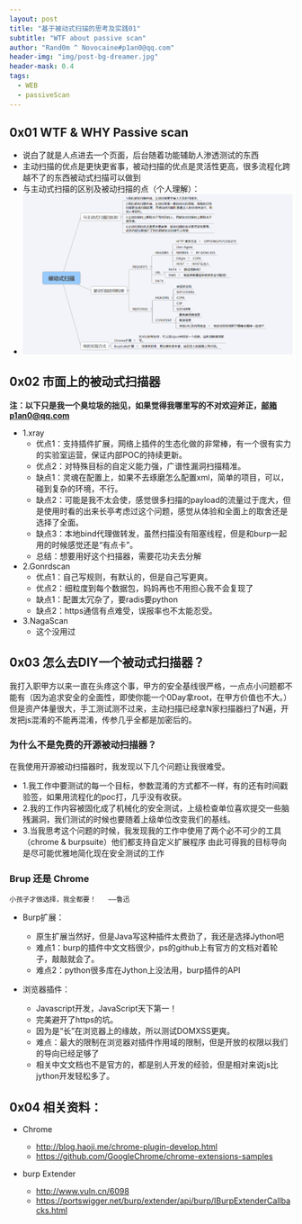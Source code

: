 ```yaml
---
layout: post
title: "基于被动式扫描的思考及实践01"
subtitle: "WTF about passive scan"
author: "Rand0m ^ Novocaine#p1an0@qq.com"
header-img: "img/post-bg-dreamer.jpg"
header-mask: 0.4
tags:
  - WEB
  - passiveScan
---
```


0x01 WTF & WHY Passive scan
--
- 说白了就是人点进去一个页面，后台随着功能辅助人渗透测试的东西
- 主动扫描的优点是更快更省事，被动扫描的优点是灵活性更高，很多流程化跨越不了的东西被动式扫描可以做到
- 与主动式扫描的区别及被动扫描的点（个人理解）：
- ![image-20210202154416381](https://raw.githubusercontent.com/Rand0mPythoner/imgs/master//blog-imgimage-20210202154416381.png)


0x02 市面上的被动式扫描器
--
**注：以下只是我一个臭垃圾的拙见，如果觉得我哪里写的不对欢迎斧正，邮箱p1an0@qq.com**
- 1.xray
  - 优点1：支持插件扩展，网络上插件的生态化做的非常棒，有一个很有实力的实验室运营，保证内部POC的持续更新。
  - 优点2：对特殊目标的自定义能力强，广谱性漏洞扫描精准。
  - 缺点1：灵魂在配置上，如果不去琢磨怎么配置xml，简单的项目，可以，碰到复杂的环境，不行。
  - 缺点2：可能是我不太会使，感觉很多扫描的payload的流量过于庞大，但是使用时看的出来长亭考虑过这个问题，感觉从体验和全面上的取舍还是选择了全面。
  - 缺点3：本地bind代理做转发，虽然扫描没有阻塞线程，但是和burp一起用的时候感觉还是“有点卡”。
  - 总结：想要用好这个扫描器，需要花功夫去分解
- 2.Gonrdscan
  - 优点1：自己写规则，有默认的，但是自己写更爽。
  - 优点2：细粒度到每个数据包，妈妈再也不用担心我不会复现了
  - 缺点1：配置太冗杂了，要radis要python
  - 缺点2：https通信有点难受，误报率也不太能忍受。
- 3.NagaScan
  - 这个没用过

0x03 怎么去DIY一个被动式扫描器？
--
我打入职甲方以来一直在头疼这个事，甲方的安全基线很严格，一点点小问题都不能有（因为追求安全的全面性，即使你能一个0Day拿root，在甲方价值也不大。）但是资产体量很大，手工测试测不过来，主动扫描已经拿N家扫描器扫了N遍，开发把js混淆的不能再混淆，传参几乎全都是加密后的。

### 为什么不是免费的开源被动扫描器？
在我使用开源被动扫描器时，我发现以下几个问题让我很难受。
- 1.我工作中要测试的每一个目标，参数混淆的方式都不一样，有的还有时间戳验签，如果用流程化的poc打，几乎没有收获。
- 2.我的工作内容被固化成了机械化的安全测试，上级检查单位喜欢提交一些脑残漏洞，我们测试的时候也要随着上级单位改变我们的基线。
- 3.当我思考这个问题的时候，我发现我的工作中使用了两个必不可少的工具（chrome & burpsuite）他们都支持自定义扩展程序
由此可得我的目标导向是尽可能优雅地简化现在安全测试的工作

### Brup 还是 Chrome
```
小孩子才做选择，我全都要！	——鲁迅
```

- Burp扩展：
  - 原生扩展当然好，但是Java写这种插件太费劲了，我还是选择Jython吧
  - 难点1：burp的插件中文文档很少，ps的github上有官方的文档对着轮子，敲敲就会了。
  - 难点2：python很多库在Jython上没法用，burp插件的API

- 浏览器插件：
  - Javascript开发，JavaScript天下第一！
  - 完美避开了https的坑。
  - 因为是“长”在浏览器上的缘故，所以测试DOMXSS更爽。
  - 难点：最大的限制在浏览器对插件作用域的限制，但是开放的权限以我们的导向已经足够了
  - 相关中文文档也不是官方的，都是别人开发的经验，但是相对来说js比jython开发轻松多了。

0x04 相关资料：
--
- Chrome
  - http://blog.haoji.me/chrome-plugin-develop.html
  - https://github.com/GoogleChrome/chrome-extensions-samples

- burp Extender
  - http://www.vuln.cn/6098
  - https://portswigger.net/burp/extender/api/burp/IBurpExtenderCallbacks.html